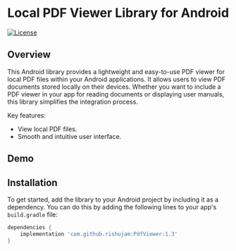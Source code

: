 # Local PDF Viewer Library for Android

[![License](https://)](LICENSE)

## Overview

This Android library provides a lightweight and easy-to-use PDF viewer for local PDF files within your Android applications. It allows users to view PDF documents stored locally on their devices. Whether you want to include a PDF viewer in your app for reading documents or displaying user manuals, this library simplifies the integration process.

Key features:
- View local PDF files.
- Smooth and intuitive user interface.

## Demo

## Installation

To get started, add the library to your Android project by including it as a dependency. You can do this by adding the following lines to your app's `build.gradle` file:

```gradle
dependencies {
    implementation 'com.github.rishujam:PdfViewer:1.3'
}
